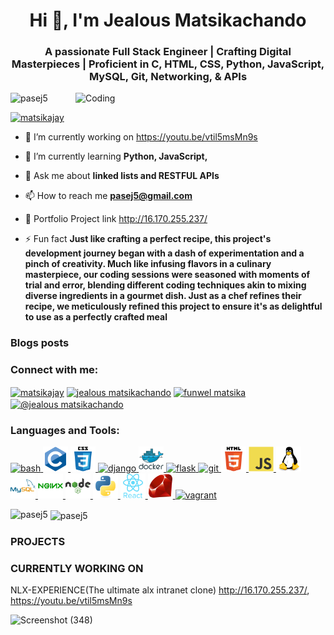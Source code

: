 <h1 align="center">Hi 👋, I'm Jealous Matsikachando</h1>
<h3 align="center">A passionate Full Stack Engineer | Crafting Digital Masterpieces | Proficient in C, HTML, CSS, Python, JavaScript, MySQL, Git, Networking, & APIs</h3>
<img align="right" alt="Coding" width="400" src="https://cdn.dribbble.com/users/1162077/screenshots/3848914/programmer.gif">

<p align="left"> <img src="https://komarev.com/ghpvc/?username=pasej5&label=Profile%20views&color=0e75b6&style=flat" alt="pasej5" /> </p>

<p align="left"> <a href="https://twitter.com/matsikajay" target="blank"><img src="https://img.shields.io/twitter/follow/matsikajay?logo=twitter&style=for-the-badge" alt="matsikajay" /></a> </p>

- 🔭 I’m currently working on https://youtu.be/vtil5msMn9s

- 🌱 I’m currently learning **Python, JavaScript,**

- 💬 Ask me about **linked lists and RESTFUL APIs**

- 📫 How to reach me **pasej5@gmail.com**

- 🔭 Portfolio Project link http://16.170.255.237/

- ⚡ Fun fact **Just like crafting a perfect recipe, this project's development journey began with a dash of experimentation and a pinch of creativity. Much like infusing flavors in a culinary masterpiece, our coding sessions were seasoned with moments of trial and error, blending different coding techniques akin to mixing diverse ingredients in a gourmet dish. Just as a chef refines their recipe, we meticulously refined this project to ensure it's as delightful to use as a perfectly crafted meal**

### Blogs posts
<!-- BLOG-POST-LIST:START -->
<!-- BLOG-POST-LIST:END -->

<h3 align="left">Connect with me:</h3>
<p align="left">
<a href="https://twitter.com/matsikajay" target="blank"><img align="center" src="https://raw.githubusercontent.com/rahuldkjain/github-profile-readme-generator/master/src/images/icons/Social/twitter.svg" alt="matsikajay" height="30" width="40" /></a>
<a href="https://linkedin.com/in/jealous matsikachando" target="blank"><img align="center" src="https://raw.githubusercontent.com/rahuldkjain/github-profile-readme-generator/master/src/images/icons/Social/linked-in-alt.svg" alt="jealous matsikachando" height="30" width="40" /></a>
<a href="https://fb.com/funwel matsika" target="blank"><img align="center" src="https://raw.githubusercontent.com/rahuldkjain/github-profile-readme-generator/master/src/images/icons/Social/facebook.svg" alt="funwel matsika" height="30" width="40" /></a>
<a href="https://medium.com/@jealous matsikachando" target="blank"><img align="center" src="https://raw.githubusercontent.com/rahuldkjain/github-profile-readme-generator/master/src/images/icons/Social/medium.svg" alt="@jealous matsikachando" height="30" width="40" /></a>
</p>


<h3 align="left">Languages and Tools:</h3>
<p align="left"> <a href="https://www.gnu.org/software/bash/" target="_blank" rel="noreferrer"> <img src="https://www.vectorlogo.zone/logos/gnu_bash/gnu_bash-icon.svg" alt="bash" width="40" height="40"/> </a> <a href="https://www.cprogramming.com/" target="_blank" rel="noreferrer"> <img src="https://raw.githubusercontent.com/devicons/devicon/master/icons/c/c-original.svg" alt="c" width="40" height="40"/> </a> <a href="https://www.w3schools.com/css/" target="_blank" rel="noreferrer"> <img src="https://raw.githubusercontent.com/devicons/devicon/master/icons/css3/css3-original-wordmark.svg" alt="css3" width="40" height="40"/> </a> <a href="https://www.djangoproject.com/" target="_blank" rel="noreferrer"> <img src="https://cdn.worldvectorlogo.com/logos/django.svg" alt="django" width="40" height="40"/> </a> <a href="https://www.docker.com/" target="_blank" rel="noreferrer"> <img src="https://raw.githubusercontent.com/devicons/devicon/master/icons/docker/docker-original-wordmark.svg" alt="docker" width="40" height="40"/> </a> <a href="https://flask.palletsprojects.com/" target="_blank" rel="noreferrer"> <img src="https://www.vectorlogo.zone/logos/pocoo_flask/pocoo_flask-icon.svg" alt="flask" width="40" height="40"/> </a> <a href="https://git-scm.com/" target="_blank" rel="noreferrer"> <img src="https://www.vectorlogo.zone/logos/git-scm/git-scm-icon.svg" alt="git" width="40" height="40"/> </a> <a href="https://www.w3.org/html/" target="_blank" rel="noreferrer"> <img src="https://raw.githubusercontent.com/devicons/devicon/master/icons/html5/html5-original-wordmark.svg" alt="html5" width="40" height="40"/> </a> <a href="https://developer.mozilla.org/en-US/docs/Web/JavaScript" target="_blank" rel="noreferrer"> <img src="https://raw.githubusercontent.com/devicons/devicon/master/icons/javascript/javascript-original.svg" alt="javascript" width="40" height="40"/> </a> <a href="https://www.linux.org/" target="_blank" rel="noreferrer"> <img src="https://raw.githubusercontent.com/devicons/devicon/master/icons/linux/linux-original.svg" alt="linux" width="40" height="40"/> </a> <a href="https://www.mysql.com/" target="_blank" rel="noreferrer"> <img src="https://raw.githubusercontent.com/devicons/devicon/master/icons/mysql/mysql-original-wordmark.svg" alt="mysql" width="40" height="40"/> </a> <a href="https://www.nginx.com" target="_blank" rel="noreferrer"> <img src="https://raw.githubusercontent.com/devicons/devicon/master/icons/nginx/nginx-original.svg" alt="nginx" width="40" height="40"/> </a> <a href="https://nodejs.org" target="_blank" rel="noreferrer"> <img src="https://raw.githubusercontent.com/devicons/devicon/master/icons/nodejs/nodejs-original-wordmark.svg" alt="nodejs" width="40" height="40"/> </a> <a href="https://www.python.org" target="_blank" rel="noreferrer"> <img src="https://raw.githubusercontent.com/devicons/devicon/master/icons/python/python-original.svg" alt="python" width="40" height="40"/> </a> <a href="https://reactjs.org/" target="_blank" rel="noreferrer"> <img src="https://raw.githubusercontent.com/devicons/devicon/master/icons/react/react-original-wordmark.svg" alt="react" width="40" height="40"/> </a> <a href="https://www.ruby-lang.org/en/" target="_blank" rel="noreferrer"> <img src="https://raw.githubusercontent.com/devicons/devicon/master/icons/ruby/ruby-original.svg" alt="ruby" width="40" height="40"/> </a> <a href="https://www.vagrantup.com/" target="_blank" rel="noreferrer"> <img src="https://www.vectorlogo.zone/logos/vagrantup/vagrantup-icon.svg" alt="vagrant" width="40" height="40"/> </a> </p>

<p><img align="left" src="https://github-readme-stats.vercel.app/api/top-langs?username=pasej5&show_icons=true&locale=en&layout=compact" alt="pasej5" /></p>

<p>&nbsp;<img align="center" src="https://github-readme-stats.vercel.app/api?username=pasej5&show_icons=true&locale=en" alt="pasej5" /></p>






### PROJECTS

### CURRENTLY WORKING ON
<!-- BLOG-POST-LIST:START -->
NLX-EXPERIENCE(The ultimate alx intranet clone)  http://16.170.255.237/,  https://youtu.be/vtil5msMn9s


![Screenshot (348)](https://github.com/pasej5/pasej5/assets/125504697/b551f261-683a-4f38-b1d8-b912d14b5050)

<!-- BLOG-POST-LIST:END -->

